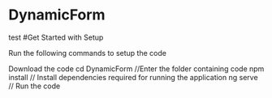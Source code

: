 # DynamicForm
test
#Get Started with Setup

Run the following commands to setup the code

Download the code
cd DynamicForm //Enter the folder containing code 
npm install  // Install dependencies required for running the application
ng serve  // Run the code
